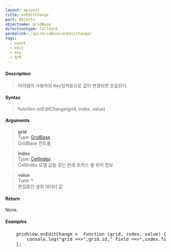 ```yaml
---
layout: apipost
title: onEditChange
part: Objects
objectname: GridBase
directiontype: Callback
permalink: /api/GridBase/onEditChange/
tags:
  - event
  - edit
  - key
  - 입력
---
```



#### Description

> 아이템이 사용자의 Key입력등으로 값이 변경되면 호출된다.  

#### Syntax

> function onEditChange(grid, index, value)  

#### Arguments

> **grid**  
> Type: [GridBase](/api/GridBase/)  
> GridBase 컨트롤  

> **index**  
> Type: [CellIndex](/api/types/CellIndex/)  
> CellIndex 모델 값을 갖는 현재 포커스 셀 위치 정보  

> **value**  
> Type: *  
> 편집중인 셀의 데이터 값  

#### Return

None.

##### Examples 

<pre class="prettyprint">
    gridView.onEditChange =  function (grid, index, value) {
        console.log("grid ==>",grid.id," field ==>",index.fieldName," value==>",value);
    };
</pre>

